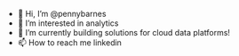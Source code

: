 - 👋 Hi, I’m @pennybarnes
- 👀 I’m interested in analytics
- 🌱 I’m currently building solutions for cloud data platforms!
- 📫 How to reach me linkedin

<!---
pennybarnes/pennybarnes is a ✨ special ✨ repository because its `README.md` (this file) appears on your GitHub profile.
You can click the Preview link to take a look at your changes.
--->
